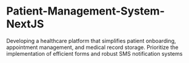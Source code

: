 # Patient-Management-System-NextJS
Developing a healthcare platform that simplifies patient onboarding, appointment management, and medical record storage. Prioritize the implementation of efficient forms and robust SMS notification systems

